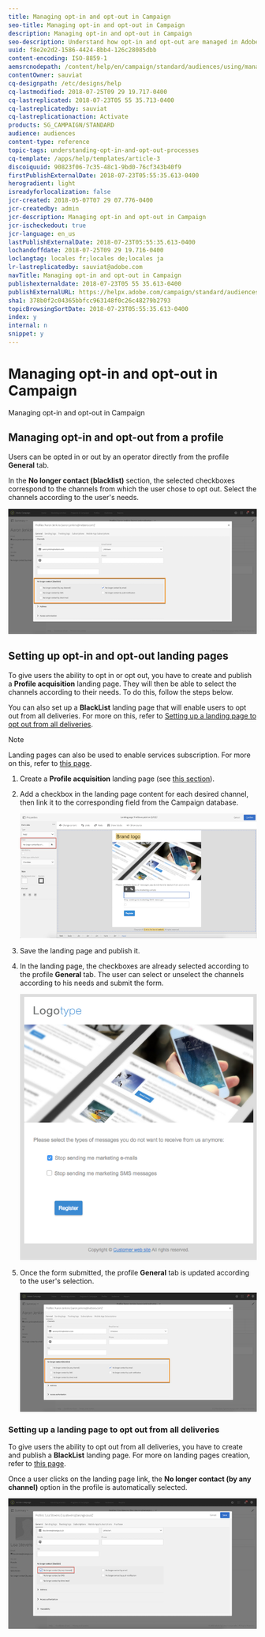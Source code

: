 ```yaml
---
title: Managing opt-in and opt-out in Campaign
seo-title: Managing opt-in and opt-out in Campaign
description: Managing opt-in and opt-out in Campaign
seo-description: Understand how opt-in and opt-out are managed in Adobe Campaign.
uuid: f8e2e2d2-1586-4424-8bb4-126c28085dbb
content-encoding: ISO-8859-1
aemsrcnodepath: /content/help/en/campaign/standard/audiences/using/managing-opt-in-and-opt-out-in-campaign
contentOwner: sauviat
cq-designpath: /etc/designs/help
cq-lastmodified: 2018-07-25T09 29 19.717-0400
cq-lastreplicated: 2018-07-23T05 55 35.713-0400
cq-lastreplicatedby: sauviat
cq-lastreplicationaction: Activate
products: SG_CAMPAIGN/STANDARD
audience: audiences
content-type: reference
topic-tags: understanding-opt-in-and-opt-out-processes
cq-template: /apps/help/templates/article-3
discoiquuid: 90823f06-7c35-48c1-9bd0-76cf343b40f9
firstPublishExternalDate: 2018-07-23T05:55:35.613-0400
herogradient: light
isreadyforlocalization: false
jcr-created: 2018-05-07T07 29 07.776-0400
jcr-createdby: admin
jcr-description: Managing opt-in and opt-out in Campaign
jcr-ischeckedout: true
jcr-language: en_us
lastPublishExternalDate: 2018-07-23T05:55:35.613-0400
lochandoffdate: 2018-07-25T09 29 19.716-0400
loclangtag: locales fr;locales de;locales ja
lr-lastreplicatedby: sauviat@adobe.com
navTitle: Managing opt-in and opt-out in Campaign
publishexternaldate: 2018-07-23T05 55 35.613-0400
publishExternalURL: https://helpx.adobe.com/campaign/standard/audiences/using/managing-opt-in-and-opt-out-in-campaign.html
sha1: 378b0f2c04365bbfcc963148f0c26c48279b2793
topicBrowsingSortDate: 2018-07-23T05:55:35.613-0400
index: y
internal: n
snippet: y
---
```


# Managing opt-in and opt-out in Campaign

Managing opt-in and opt-out in Campaign

## Managing opt-in and opt-out from a profile

Users can be opted in or out by an operator directly from the profile **General** tab.

In the **No longer contact (blacklist)** section, the selected checkboxes correspond to the channels from which the user chose to opt out. Select the channels according to the user's needs.

![](assets/optIn_landingPage_3.png)

## Setting up opt-in and opt-out landing pages

To give users the ability to opt in or opt out, you have to create and publish a **Profile acquisition** landing page. They will then be able to select the channels according to their needs. To do this, follow the steps below.

You can also set up a **BlackList** landing page that will enable users to opt out from all deliveries. For more on this, refer to [Setting up a landing page to opt out from all deliveries](../../audiences/using/managing-opt-in-and-opt-out-in-campaign.md#setting-up-a-landing-page-to-opt-out-from-all-deliveries).

>[!NOTE]
>
>Landing pages can also be used to enable services subscription. For more on this, refer to [this page](../../channels/using/designing-a-landing-page.md#linking-a-form-to-a-service).

1. Create a **Profile acquisition** landing page (see [this section](../../channels/using/about-landing-pages.md)).
1. Add a checkbox in the landing page content for each desired channel, then link it to the corresponding field from the Campaign database.

   ![](assets/optIn_landingPage_1.png)

1. Save the landing page and publish it.
1. In the landing page, the checkboxes are already selected according to the profile **General** tab. The user can select or unselect the channels according to his needs and submit the form.

   ![](assets/optIn_landingPage_2.png)

1. Once the form submitted, the profile **General** tab is updated according to the user's selection.

   ![](assets/optIn_landingPage_3.png)

### Setting up a landing page to opt out from all deliveries

To give users the ability to opt out from all deliveries, you have to create and publish a **BlackList** landing page. For more on landing pages creation, refer to [this page](../../channels/using/about-landing-pages.md).

Once a user clicks on the landing page link, the **No longer contact (by any channel)** option in the profile is automatically selected.

![](assets/blacklisting_allChannels.png)

